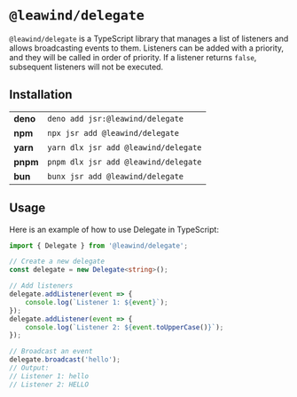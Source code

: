 # `@leawind/delegate`

`@leawind/delegate` is a TypeScript library that manages a list of listeners and allows broadcasting events to them. Listeners can be added with a priority, and they will be called in order of priority. If a listener returns `false`, subsequent listeners will not be executed.

## Installation

|          |                                      |
| -------- | ------------------------------------ |
| **deno** | `deno add jsr:@leawind/delegate`     |
| **npm**  | `npx jsr add @leawind/delegate`      |
| **yarn** | `yarn dlx jsr add @leawind/delegate` |
| **pnpm** | `pnpm dlx jsr add @leawind/delegate` |
| **bun**  | `bunx jsr add @leawind/delegate`     |

## Usage

Here is an example of how to use Delegate in TypeScript:

```typescript
import { Delegate } from '@leawind/delegate';

// Create a new delegate
const delegate = new Delegate<string>();

// Add listeners
delegate.addListener(event => {
	console.log(`Listener 1: ${event}`);
});
delegate.addListener(event => {
	console.log(`Listener 2: ${event.toUpperCase()}`);
});

// Broadcast an event
delegate.broadcast('hello');
// Output:
// Listener 1: hello
// Listener 2: HELLO
```
